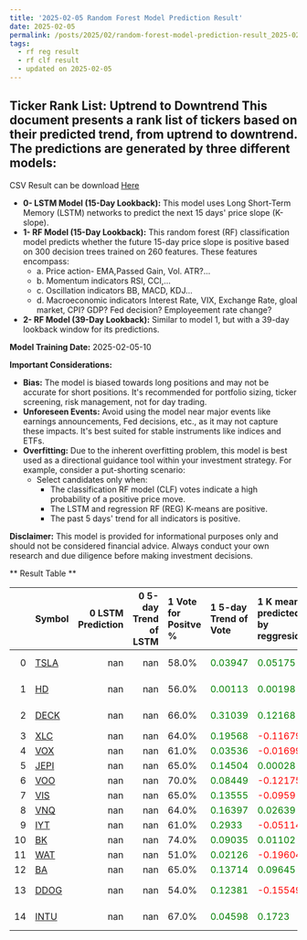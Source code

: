 ```yaml
---
title: '2025-02-05 Random Forest Model Prediction Result'
date: 2025-02-05
permalink: /posts/2025/02/random-forest-model-prediction-result_2025-02-05_10/
tags:
  - rf reg result
  - rf clf result
  - updated on 2025-02-05
---
```

## Ticker Rank List: Uptrend to Downtrend This document presents a rank list of tickers based on their predicted trend, from uptrend to downtrend. The predictions are generated by three different models:
 CSV Result can be download [ Here ](https://cliffordhu.github.io/images/2025-02-05-random-forest-model-prediction-result_2025-02-05_10.csv) 

* **0- LSTM Model (15-Day Lookback):** This model uses Long Short-Term Memory (LSTM) networks to predict the next 15 days' price slope (K-slope). 
* **1- RF Model (15-Day Lookback):** This random forest (RF) classification model predicts whether the future 15-day price slope is positive based on 300 decision trees trained on 260 features. These features encompass: 
     * a. Price action- EMA,Passed Gain, Vol. ATR?...  
     * b. Momentum indicators  RSI, CCI,...  
     * c. Oscillation indicators  BB, MACD, KDJ... 
     * d. Macroeconomic indicators Interest Rate, VIX, Exchange Rate, gloal market, CPI? GDP? Fed decision? Employeement rate change? 
 * **2- RF Model (39-Day Lookback):** Similar to model 1, but with a 39-day lookback window for its predictions. 

 **Model Training Date:** 2025-02-05-10 
 
 **Important Considerations:** 
 
 * **Bias:** The model is biased towards long positions and may not be accurate for short positions. It's recommended for portfolio sizing, ticker screening, risk management, not for day trading.
 * **Unforeseen Events:** Avoid using the model near major events like earnings announcements, Fed decisions, etc., as it may not capture these impacts. It's best suited for stable instruments like indices and ETFs.
 * **Overfitting:** Due to the inherent overfitting problem, this model is best used as a directional guidance tool within your investment strategy. For example, consider a put-shorting scenario:
     * Select candidates only when: 
         * The classification RF model (CLF) votes indicate a high probability of a positive price move.
         * The LSTM and regression RF (REG) K-means are positive. 
         * The past 5 days' trend for all indicators is positive. 
 
 **Disclaimer:** This model is provided for informational purposes only and should not be considered financial advice. Always conduct your own research and due diligence before making investment decisions.



** Result Table **

</details>

|    | Symbol                                                  |   0 LSTM Prediction |   0 5-day Trend of LSTM | 1 Vote for Positve %   | 1 5-day Trend of Vote                        | 1 K mean predicted by reggresion             | 1 5-day Trend of K mean                      | 2 Vote for Positve %   | 2 5-day Trend of Vote                        | 2 K mean predicted by reggresion             | 2 5-day Trend of K mean                      |   3 LDA Gain Loss dB |   Total | Sector                 |   Rank |   Rank Percent |
|---:|:--------------------------------------------------------|--------------------:|------------------------:|:-----------------------|:---------------------------------------------|:---------------------------------------------|:---------------------------------------------|:-----------------------|:---------------------------------------------|:---------------------------------------------|:---------------------------------------------|---------------------:|--------:|:-----------------------|-------:|---------------:|
|  0 | [TSLA](https://finance.yahoo.com/quote/TSLA/financials) |                 nan |                     nan | 58.0%                  | <span style="color: green;"> 0.03947 </span> | <span style="color: green;"> 0.05175 </span> | <span style="color: green;"> 0.00911 </span> | 58.0%                  | <span style="color: green;"> 0.11737 </span> | <span style="color: green;"> 0.07169 </span> | <span style="color: green;"> 0.01812 </span> |              15.5154 | 17.0561 | Consumer Discretionary |      7 |           0.97 |
|  1 | [HD](https://finance.yahoo.com/quote/HD/financials)     |                 nan |                     nan | 56.0%                  | <span style="color: green;"> 0.00113 </span> | <span style="color: green;"> 0.00198 </span> | <span style="color: green;"> 0.01201 </span> | 56.0%                  | <span style="color: green;"> 0.0764 </span>  | <span style="color: red;"> -0.01579 </span>  | <span style="color: green;"> 0.00224 </span> |              15.4881 | 16.6777 | Consumer Discretionary |      8 |           0.97 |
|  2 | [DECK](https://finance.yahoo.com/quote/DECK/financials) |                 nan |                     nan | 66.0%                  | <span style="color: green;"> 0.31039 </span> | <span style="color: green;"> 0.12168 </span> | <span style="color: green;"> 0.02052 </span> | 65.0%                  | <span style="color: green;"> 0.28133 </span> | <span style="color: green;"> 0.10431 </span> | <span style="color: green;"> 0.01699 </span> |              13.4843 | 16.529  | Consumer Discretionary |      9 |           0.96 |
|  3 | [XLC](https://finance.yahoo.com/quote/XLC/financials)   |                 nan |                     nan | 64.0%                  | <span style="color: green;"> 0.19568 </span> | <span style="color: red;"> -0.11679 </span>  | <span style="color: green;"> 0.01049 </span> | 65.0%                  | <span style="color: green;"> 0.28275 </span> | <span style="color: red;"> -0.10715 </span>  | <span style="color: green;"> 0.00673 </span> |              15.2346 | 18.1316 | ETF                    |      2 |           0.99 |
|  4 | [VOX](https://finance.yahoo.com/quote/VOX/financials)   |                 nan |                     nan | 61.0%                  | <span style="color: green;"> 0.03536 </span> | <span style="color: red;"> -0.01699 </span>  | <span style="color: green;"> 0.01422 </span> | 59.0%                  | <span style="color: green;"> 0.05205 </span> | <span style="color: red;"> -0.03115 </span>  | <span style="color: green;"> 0.00773 </span> |              15.7748 | 17.7863 | ETF                    |      3 |           0.99 |
|  5 | [JEPI](https://finance.yahoo.com/quote/JEPI/financials) |                 nan |                     nan | 65.0%                  | <span style="color: green;"> 0.14504 </span> | <span style="color: green;"> 0.00028 </span> | <span style="color: green;"> 0.00222 </span> | 65.0%                  | <span style="color: red;"> -0.02784 </span>  | <span style="color: green;"> 0.00092 </span> | <span style="color: green;"> 0.00196 </span> |              14.7729 | 17.6869 | ETF                    |      4 |           0.98 |
|  6 | [VOO](https://finance.yahoo.com/quote/VOO/financials)   |                 nan |                     nan | 70.0%                  | <span style="color: green;"> 0.08449 </span> | <span style="color: red;"> -0.12175 </span>  | <span style="color: green;"> 0.03611 </span> | 69.0%                  | <span style="color: green;"> 0.07399 </span> | <span style="color: red;"> -0.13162 </span>  | <span style="color: green;"> 0.03523 </span> |              11.7549 | 15.648  | ETF                    |     15 |           0.94 |
|  7 | [VIS](https://finance.yahoo.com/quote/VIS/financials)   |                 nan |                     nan | 65.0%                  | <span style="color: green;"> 0.13555 </span> | <span style="color: red;"> -0.0959 </span>   | <span style="color: green;"> 0.02725 </span> | 63.0%                  | <span style="color: green;"> 0.14658 </span> | <span style="color: red;"> -0.10506 </span>  | <span style="color: green;"> 0.02137 </span> |              12.7189 | 15.4486 | ETF                    |     16 |           0.93 |
|  8 | [VNQ](https://finance.yahoo.com/quote/VNQ/financials)   |                 nan |                     nan | 64.0%                  | <span style="color: green;"> 0.16397 </span> | <span style="color: green;"> 0.02639 </span> | <span style="color: green;"> 0.00962 </span> | 64.0%                  | <span style="color: green;"> 0.06968 </span> | <span style="color: green;"> 0.02651 </span> | <span style="color: green;"> 0.01265 </span> |              12.1715 | 15.0083 | ETF                    |     21 |           0.91 |
|  9 | [IYT](https://finance.yahoo.com/quote/IYT/financials)   |                 nan |                     nan | 61.0%                  | <span style="color: green;"> 0.2933 </span>  | <span style="color: red;"> -0.05114 </span>  | <span style="color: green;"> 0.00042 </span> | 61.0%                  | <span style="color: green;"> 0.20056 </span> | <span style="color: red;"> -0.04236 </span>  | <span style="color: red;"> -0.00184 </span>  |              11.8606 | 14.1287 | ETF                    |     25 |           0.89 |
| 10 | [BK](https://finance.yahoo.com/quote/BK/financials)     |                 nan |                     nan | 74.0%                  | <span style="color: green;"> 0.09035 </span> | <span style="color: green;"> 0.01102 </span> | <span style="color: green;"> 0.00251 </span> | 72.0%                  | <span style="color: red;"> -0.05917 </span>  | <span style="color: green;"> 0.02578 </span> | <span style="color: green;"> 0.00698 </span> |              13.727  | 18.3257 | Financials             |      1 |           1    |
| 11 | [WAT](https://finance.yahoo.com/quote/WAT/financials)   |                 nan |                     nan | 51.0%                  | <span style="color: green;"> 0.02126 </span> | <span style="color: red;"> -0.19604 </span>  | <span style="color: red;"> -0.0152 </span>   | 50.0%                  | <span style="color: red;"> -0.0372 </span>   | <span style="color: red;"> -0.0976 </span>   | <span style="color: red;"> -0.00988 </span>  |              15.7122 | 15.879  | Health Care            |     14 |           0.94 |
| 12 | [BA](https://finance.yahoo.com/quote/BA/financials)     |                 nan |                     nan | 65.0%                  | <span style="color: green;"> 0.13714 </span> | <span style="color: green;"> 0.09645 </span> | <span style="color: red;"> -0.03994 </span>  | 64.0%                  | <span style="color: green;"> 0.17504 </span> | <span style="color: green;"> 0.06799 </span> | <span style="color: red;"> -0.03448 </span>  |              14.225  | 17.1305 | Industrials            |      6 |           0.97 |
| 13 | [DDOG](https://finance.yahoo.com/quote/DDOG/financials) |                 nan |                     nan | 54.0%                  | <span style="color: green;"> 0.12381 </span> | <span style="color: red;"> -0.15549 </span>  | <span style="color: red;"> -0.01009 </span>  | 58.0%                  | <span style="color: green;"> 0.19248 </span> | <span style="color: red;"> -0.15912 </span>  | <span style="color: red;"> -0.0188 </span>   |              16.0191 | 17.1405 | Information Technology |      5 |           0.98 |
| 14 | [INTU](https://finance.yahoo.com/quote/INTU/financials) |                 nan |                     nan | 67.0%                  | <span style="color: green;"> 0.04598 </span> | <span style="color: green;"> 0.1723 </span>  | <span style="color: green;"> 0.01115 </span> | 66.0%                  | <span style="color: red;"> -0.01222 </span>  | <span style="color: green;"> 0.10425 </span> | <span style="color: red;"> -0.01561 </span>  |              12.6495 | 16.0205 | Information Technology |     12 |           0.95 |
 </details>


